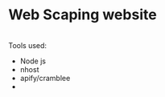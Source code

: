 <h1> Web Scaping website </h1>
<br>Tools used:
<ul>
<li>Node js</li>
<li>nhost</li>
<li>apify/cramblee<li>
</ul>
